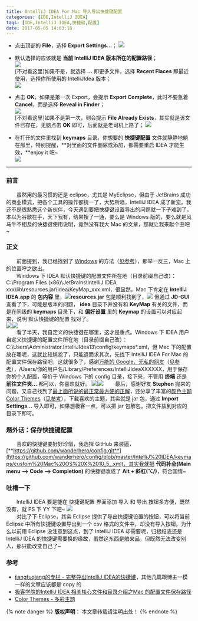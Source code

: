 ```yaml
---
title: IntelliJ IDEA For Mac 导入导出快捷键配置  
categories: [IDE,IntelliJ IDEA]  
tags: [IDE,IntelliJ IDEA,快捷键,配置]  
date: 2017-05-05 14:03:18  
---
```

- <span id="参考0">点击顶部的 **File**，选择 **Export Settings...**；</span>
[![](http://wander.u.qiniudn.com/20170505-1403-0.0.png?imageView2/2/h/100/imageslim)](http://wander.u.qiniudn.com/20170505-1403-0.0.png?imageslim)

- 默认选择的应该就是 **当前 IntelliJ IDEA 版本所在的配置路径**；  
[![](http://wander.u.qiniudn.com/20170505-1403-1.0.png?imageView2/2/h/100/imageslim)](http://wander.u.qiniudn.com/20170505-1403-1.0.png?imageslim)  
[不对看这里]如果不是，就选择 **...** 即更多文件，选择 **Recent Flaces** 即最近使用，选择你所使用的 IntelliJIdea 版本；  
[![](http://wander.u.qiniudn.com/20170505-1403-1.1.png?imageView2/2/h/100/imageslim)](http://wander.u.qiniudn.com/20170505-1403-1.1.png?imageslim)
- 点击 **OK**，如果是第一次 Export，会提示 **Export Complete**，此时不要急着 **Cancel**，而是选择 **Reveal in Finder**；  
[![](http://wander.u.qiniudn.com/20170505-1403-2.1.png?imageView2/2/h/100/imageslim)](http://wander.u.qiniudn.com/20170505-1403-2.1.png?imageslim)  
[不对看这里]如果不是第一次，则会提示 **File Already Exists**，其实就是该文件已存在，无脑点击 **OK** 即可，后面就是老司机上路了；
[![](http://wander.u.qiniudn.com/20170505-1403-2.0.png?imageView2/2/h/100/imageslim)](http://wander.u.qiniudn.com/20170505-1403-2.0.png?imageslim)

- 在打开的文件里找到 **keymaps** 目录，你想要的 **快捷键配置** 文件就静静地躺在那里，特别提醒，**对里面的文件删除或添加，都需要重启 IDEA 才能生效，**enjoy it 吧~  
[![](http://wander.u.qiniudn.com/20170505-1403-3.png?imageView2/2/h/100/imageslim)](http://wander.u.qiniudn.com/20170505-1403-3.png?imageslim)
<!-- more -->
***
### 前言  
&emsp;&emsp;虽然用的最习惯的还是 eclipse，尤其是 MyEclipse，但由于 JetBrains 成功的商业模式，把各个工具的操作都统一了，大势所趋，IntelliJ IDEA 成了新宠。我还不是很熟悉这个新伙伴，今天遇到要把快捷键设置导出的问题就一下子难到了。本以为谷歌在手，天下我有，结果搜了一通，要么是 Windows 版的，要么就是风马牛不相及的快捷键使用说明，竟然没有我大 Mac 的文章，那就让我来献个丑吧~

### 正文
&emsp;&emsp;前面提到，我已经找到了 [Windows](http://blog.csdn.net/jiangfuqiang/article/details/38553011) 的方法（[见参考](#参考1)），那举一反三，Mac 上的位置呼之欲出。  
&emsp;&emsp;Windows 下 IDEA 默认快捷键的配置文件所在地（目录前缀自己改）：C:\Program Files (x86)\JetBrains\IntelliJ IDEA xxx\lib\resources.jar\idea\KeyMap_xxx.xml，很显然，Mac 下肯定在 **IntelliJ IDEA.app** 的 **包内容** 里，[![](http://wander.u.qiniudn.com/20170505-1403-4.0.png?imageView2/2/h/100/imageslim)](http://wander.u.qiniudn.com/20170505-1403-4.0.png?imageslim)**resources.jar** 包是顺利找到了，[![](http://wander.u.qiniudn.com/20170505-1403-4.1.png?imageView2/2/h/100/imageslim)](http://wander.u.qiniudn.com/20170505-1403-4.1.png?imageslim) 但通过 **JD-GUI** 查看了下，可能是版本的问题， **idea** 目录下并没有和 **KeyMap** 有关的文件，而是在同级的 **keymaps** 目录下，和 **偏好设置** 里的 **Keymap** 的设置可以对应起来，说明 默认快捷键的配置 找对了。  
[![](http://wander.u.qiniudn.com/20170505-1403-4.2.png?imageView2/2/h/100/imageslim)](http://wander.u.qiniudn.com/20170505-1403-4.2.png?imageslim)[![](http://wander.u.qiniudn.com/20170505-1403-4.3.png?imageView2/2/h/100/imageslim)](http://wander.u.qiniudn.com/20170505-1403-4.3.png?imageslim)  
&emsp;&emsp;看了半天，我自定义的快捷键在哪里，这才是重点。Windows 下 IDEA 用户自定义快捷键的配置文件所在地（目录前缀自己改）：C:\Users\Administrator\.IntelliJIdea13\config\keymaps\*.xml，但 Mac 下的配置放在哪呢，这就比较尴尬了，只能退而求其次，先找下 IntelliJ IDEA For Mac 的配置文件保存路径吧，这就很多了，感谢[万能的 Google，无私的网友](http://wiki.jikexueyuan.com/project/intellij-idea-tutorial/installation-directory-introduce.html)（[见参考](#参考2)），/Users/你的用户名/Library/Preferences/IntelliJIdeaXXXXXX，用于保存你的个人配置，等价于 Windows 下的 config 目录，接下来，不管用 **终端** 还是 **前往文件夹...** 都可以，你喜欢就好。
[![](http://wander.u.qiniudn.com/20170505-1403-5.0.png?imageView2/2/h/100/imageslim)](http://wander.u.qiniudn.com/20170505-1403-5.0.png?imageslim)[![](http://wander.u.qiniudn.com/20170505-1403-5.1.png?imageView2/2/h/100/imageslim)](http://wander.u.qiniudn.com/20170505-1403-5.1.png?imageslim)
&emsp;&emsp;最后，感谢好友 **Stephen** 抛来的问题，又自己找到了[最上面所说的最正常最方便的正解](#参考0)，还分享了丰富的[颜色主题 Color Themes](http://color-themes.com/?view=index)（[见参考](#参考3)），下载喜欢的主题，其实就是 jar 包，通过 **Import Settings...** 导入即可，如果想极客一点，可以把 jar 包解包，把文件放到对应的目录下即可。
### 题外话：保存快捷键配置
&emsp;&emsp;喜欢的快捷键要好好珍惜，我选择 GitHub 来装逼，[**https://github.com/wanderhero/config.git**](https://github.com/wanderhero/config/blob/master/IntelliJ%20IDEA/keymaps/custom%20Mac%20OS%20X%2010_5_.xml)，其实我就把 **代码补全(Main menu –> Code –> Completion)** 的快捷键改成了 **Alt + 斜杠(⌥/)**，符合国情~
### 吐槽一下
&emsp;&emsp;IntelliJ IDEA 要是能在 快捷键配置 界面添加 导入 和 导出 按钮多方便，既然没有，就 PS 下 YY 下吧~
[![](http://wander.u.qiniudn.com/20170505-1403-6.1.png?imageView2/2/h/100/imageslim)](http://wander.u.qiniudn.com/20170505-1403-6.1.png?imageslim)  
&emsp;&emsp;对比了下 Eclipse，其实 Eclipse 提供了导出快捷键设置的按钮，可以将当前 Eclipse 中所有快捷键设置导出到一个 csv 格式的文件中，却没有导入按钮。为什么以前用 Eclipse 没注意到这点，到了 IntelliJ IDEA 却需要呢，归根结底还是 IntelliJ IDEA 的快捷键需要换的缘故，虽然这东西是舶来品，但既然无法改变别人，那只能改变自己了~
### 参考 
- <span id="参考1">[jiangfuqiang的专栏 - 完整导出IntelliJ IDEA的快捷键](http://blog.csdn.net/jiangfuqiang/article/details/38553011)，其他几篇跟博主一模一样的文章应该都是 copy 的</span>  
- <span id="参考2">[极客学院的IntelliJ IDEA 相关核心文件和目录介绍之Mac 的配置文件保存路径](http://wiki.jikexueyuan.com/project/intellij-idea-tutorial/installation-directory-introduce.html)</span>  
- <span id="参考3">[Color Themes - 多彩主题](http://color-themes.com/?view=index)</span>  

{% note danger %} **版权声明：** 本文章转载请注明出处！ {% endnote %}